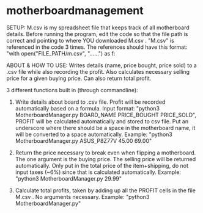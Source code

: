 # motherboardmanagement
SETUP:
M.csv is my spreadsheet file that keeps track of all motherboard details. Before running the program, edit the code so that the file path is correct and pointing to where YOU downloaded M.csv . "M.csv" is referenced in the code 3 times. The references should have this format: "with open("FILE_PATH/m.csv", "......") as f:

ABOUT & HOW TO USE:
Writes details (name, price bought, price sold) to a .csv file while also recording the profit. Also calculates necessary selling price for a given buying price. Can also return total profit.

3 different functions built in (through commandline):

1. Write details about board to .csv file. Profit will be recorded automatically based on a formula.
Input format: "python3 MotherboardManager.py BOARD_NAME PRICE_BOUGHT PRICE_SOLD", PROFIT will be calculated automatically and stored to csv file. Put an underscore where there should be a space in the motherboard name, it will be converted to a space automatically.
Example: "python3 MotherboardManager.py ASUS_P8Z77V 45.00 69.00"

2. Return the price necessary to break even when flipping a motherboard. The one argument is the buying price. The selling price will be returned automatically. Only put in the total price of the item+shipping, do not input taxes (~6%) since that is calculated automatically. 
Example: "python3 MotherboardManager.py 29.99"

3. Calculate total profits, taken by adding up all the PROFIT cells in the file  M.csv . No arguments necessary.
Example: "python3 MotherboardManager.py"



